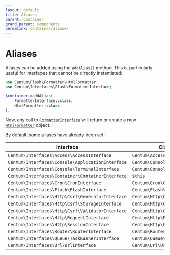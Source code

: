 ```yaml
---
layout: default
title: Aliases
parent: Container
grand_parent: Components
permalink: container/aliases
---
```




# Aliases

Aliases can be added using the `addAlias()` method.
This is particularly useful for interfaces that cannot be directly instantiated:

```php
use Centum\Flash\Formatter\HtmlFormatter;
use Centum\Interfaces\Flash\FormatterInterface;

$container->addAlias(
    FormatterInterface::class,
    HtmlFormatter::class
);
```

Now, any call to [`FormatterInterface`](https://github.com/SidRoberts/centum/blob/development/src/Interfaces/Flash/FormatterInterface.php) will return or create a new [`HtmlFormatter`](https://github.com/SidRoberts/centum/blob/development/src/Flash/Formatter/HtmlFormatter.php) object.

By default, some aliases have already been set:

| Interface                                        | Class                        |
| ------------------------------------------------ | ---------------------------- |
| `Centum\Interfaces\Access\AccessInterface`       | `Centum\Access\Access`       |
| `Centum\Interfaces\Console\ApplicationInterface` | `Centum\Console\Application` |
| `Centum\Interfaces\Console\TerminalInterface`    | `Centum\Console\Terminal`    |
| `Centum\Interfaces\Container\ContainerInterface` | `$this`                      |
| `Centum\Interfaces\Cron\CronInterface`           | `Centum\Cron\Cron`           |
| `Centum\Interfaces\Flash\FlashInterface`         | `Centum\Flash\Flash`         |
| `Centum\Interfaces\Http\Csrf\GeneratorInterface` | `Centum\Http\Csrf\Generator` |
| `Centum\Interfaces\Http\Csrf\StorageInterface`   | `Centum\Http\Csrf\Storage`   |
| `Centum\Interfaces\Http\Csrf\ValidatorInterface` | `Centum\Http\Csrf\Validator` |
| `Centum\Interfaces\Http\RequestInterface`        | `Centum\Http\Request`        |
| `Centum\Interfaces\Http\SessionInterface`        | `Centum\Http\GlobalSession`  |
| `Centum\Interfaces\Router\RouterInterface`       | `Centum\Router\Router`       |
| `Centum\Interfaces\Queue\TaskRunnerInterface`    | `Centum\Queue\TaskRunner`    |
| `Centum\Interfaces\Url\UrlInterface`             | `Centum\Url\Url`             |
